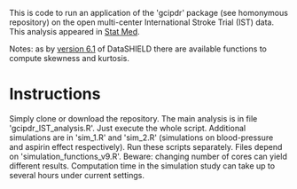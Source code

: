 This is code to run an application of the 'gcipdr' package (see homonymous repository) on the open multi-center International Stroke Trial (IST) data. This analysis appeared in [Stat Med](https://onlinelibrary.wiley.com/doi/full/10.1002/sim.8470). 

Notes: as by [version 6.1](https://data2knowledge.atlassian.net/wiki/spaces/DSDEV/pages/1600061445/Version+6.1.0) of DataSHIELD there are available functions to compute skewness and kurtosis. 

# Instructions

Simply clone or download the repository. The main analysis is in file 'gcipdr_IST_analysis.R'. Just execute the whole script. 
Additional simulations are in 'sim_1.R' and 'sim_2.R' (simulations on blood-pressure and aspirin effect respectively). Run these scripts separately. 
Files depend on 'simulation_functions_v9.R'. Beware: changing number of cores can yield different results. Computation time in the simulation study can take up to several hours under current settings. 

